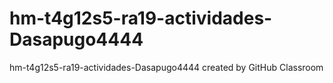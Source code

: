 # hm-t4g12s5-ra19-actividades-Dasapugo4444
hm-t4g12s5-ra19-actividades-Dasapugo4444 created by GitHub Classroom
